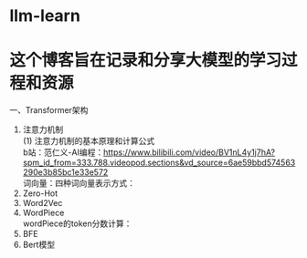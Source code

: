 # llm-learn
# 这个博客旨在记录和分享大模型的学习过程和资源
一、Transformer架构
1. 注意力机制  
(1) 注意力机制的基本原理和计算公式  
b站：范仁义-AI编程：https://www.bilibili.com/video/BV1nL4y1j7hA?spm_id_from=333.788.videopod.sections&vd_source=6ae59bbd574563290e3b85bc1e33e572  
词向量：四种词向量表示方式：  
  1. Zero-Hot
  2. Word2Vec
  3. WordPiece  
     wordPiece的token分数计算：
  5. BFE
2. Bert模型

